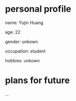 # personal profile

name: Yujin Huang

age: 22

gender: unkown

occupation: student

hobbies: unkown

# plans for future

...
